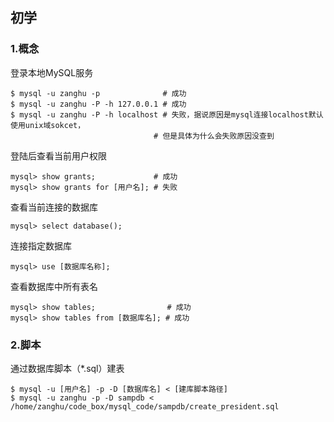 ## 初学


### 1.概念

登录本地MySQL服务

```shell
$ mysql -u zanghu -p              # 成功
$ mysql -u zanghu -P -h 127.0.0.1 # 成功
$ mysql -u zanghu -P -h localhost # 失败，据说原因是mysql连接localhost默认使用unix域sokcet，
                                # 但是具体为什么会失败原因没查到
```

登陆后查看当前用户权限

```mysql
mysql> show grants;             # 成功
mysql> show grants for [用户名]; # 失败
```

查看当前连接的数据库

```mysql
mysql> select database();
```

连接指定数据库

```mysql
mysql> use [数据库名称];
```

查看数据库中所有表名

```mysql
mysql> show tables;                # 成功
mysql> show tables from [数据库名]; # 成功
```

### 2.脚本

通过数据库脚本（*.sql）建表

```shell
$ mysql -u [用户名] -p -D [数据库名] < [建库脚本路径]
$ mysql -u zanghu -p -D sampdb < /home/zanghu/code_box/mysql_code/sampdb/create_president.sql

```